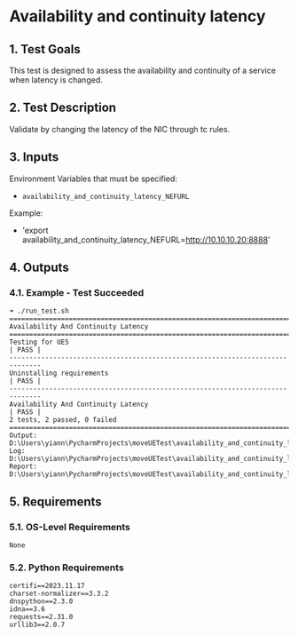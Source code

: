 # Availability and continuity latency

## 1. Test Goals

This test is designed to assess the availability and continuity of a service when latency is changed.

## 2. Test Description

Validate by changing the latency of the NIC through tc rules.

## 3. Inputs

Environment Variables that must be specified:
- `availability_and_continuity_latency_NEFURL`

Example:
- 'export availability_and_continuity_latency_NEFURL=http://10.10.10.20:8888'

## 4. Outputs

### 4.1. Example - Test Succeeded

```
➜ ./run_test.sh
==============================================================================
Availability And Continuity Latency                                           
==============================================================================
Testing for UE5                                                       | PASS |
------------------------------------------------------------------------------
Uninstalling requirements                                             | PASS |
------------------------------------------------------------------------------
Availability And Continuity Latency                                   | PASS |
2 tests, 2 passed, 0 failed
==============================================================================
Output:  D:\Users\yiann\PycharmProjects\moveUETest\availability_and_continuity_latency\output.xml
Log:     D:\Users\yiann\PycharmProjects\moveUETest\availability_and_continuity_latency\log.html
Report:  D:\Users\yiann\PycharmProjects\moveUETest\availability_and_continuity_latency\report.html
```

## 5. Requirements

### 5.1. OS-Level Requirements

`None`

### 5.2. Python Requirements

```
certifi==2023.11.17
charset-normalizer==3.3.2
dnspython==2.3.0
idna==3.6
requests==2.31.0
urllib3==2.0.7
```